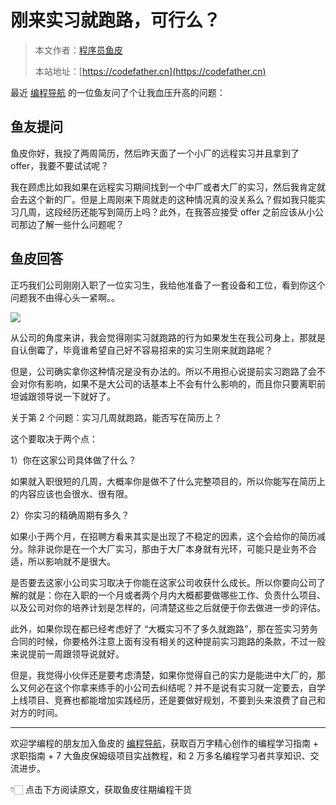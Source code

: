 # 刚来实习就跑路，可行么？

> 本文作者：[程序员鱼皮](https://yuyuanweb.feishu.cn/wiki/Abldw5WkjidySxkKxU2cQdAtnah)
>
> 本站地址：[https://codefather.cn](https://codefather.cn)

最近 [编程导航](https://mp.weixin.qq.com/s?__biz=MzI1NDczNTAwMA==&mid=2247551600&idx=2&sn=829527e998d88a5d5cebbc0a26107fcf&scene=21#wechat_redirect) 的一位鱼友问了个让我血压升高的问题：



## 鱼友提问

鱼皮你好，我投了两周简历，然后昨天面了一个小厂的远程实习并且拿到了 offer，我要不要试试呢？

我在顾虑比如我如果在远程实习期间找到一个中厂或者大厂的实习，然后我肯定就会去这个新的厂。但是上周刚来下周就走的这种情况真的没关系么？假如我只能实习几周，这段经历还能写到简历上吗？此外，在我答应接受 offer 之前应该从小公司那边了解一些什么问题呢？



## 鱼皮回答

正巧我们公司刚刚入职了一位实习生，我给他准备了一套设备和工位，看到你这个问题我不由得心头一紧啊。。

![](https://pic.yupi.icu/1/WechatIMG2209.jpg)

从公司的角度来讲，我会觉得刚实习就跑路的行为如果发生在我公司身上，那就是自认倒霉了，毕竟谁希望自己好不容易招来的实习生刚来就跑路呢？

但是，公司确实拿你这种情况是没有办法的。所以不用担心说提前实习跑路了会不会对你有影响，如果不是大公司的话基本上不会有什么影响的，而且你只要离职前坦诚跟领导说一下就好了。

关于第 2 个问题：实习几周就跑路，能否写在简历上？

这个要取决于两个点：

1）你在这家公司具体做了什么？

如果就入职很短的几周，大概率你是做不了什么完整项目的，所以你能写在简历上的内容应该也会很水、很有限。

2）你实习的精确周期有多久？

如果小于两个月，在招聘方看来其实是出现了不稳定的因素，这个会给你的简历减分。除非说你是在一个大厂实习，那由于大厂本身就有光环，可能只是业务不合适，所以影响就不是很大。

是否要去这家小公司实习取决于你能在这家公司收获什么成长。所以你要向公司了解的就是：你在入职的一个月或者两个月内大概都要做哪些工作、负责什么项目、以及公司对你的培养计划是怎样的，问清楚这些之后就便于你去做进一步的评估。

此外，如果你现在都已经考虑好了 “大概实习不了多久就跑路”，那在签实习劳务合同的时候，你要格外注意上面有没有相关的这种提前实习跑路的条款，不过一般来说提前一周跟领导说就好。

但是，我觉得小伙伴还是要考虑清楚，如果你觉得自己的实力是能进中大厂的，那么又何必在这个你拿来练手的小公司去纠结呢？并不是说有实习就一定要去，自学上线项目、竞赛也都能增加实践经历，还是要做好规划，不要到头来浪费了自己和对方的时间。



---



欢迎学编程的朋友加入鱼皮的 [编程导航](http://mp.weixin.qq.com/s?__biz=MzI1NDczNTAwMA==&mid=2247551600&idx=2&sn=829527e998d88a5d5cebbc0a26107fcf&chksm=e9c2ed87deb564915c4319e349d9d997ebadf9539792aca007e0672d6596482ae19f57bd629a&scene=21#wechat_redirect)，获取百万字精心创作的编程学习指南 + 求职指南 + 7 大鱼皮保姆级项目实战教程，和 2 万多名编程学习者共享知识、交流进步。

👇🏻 点击下方阅读原文，获取鱼皮往期编程干货
